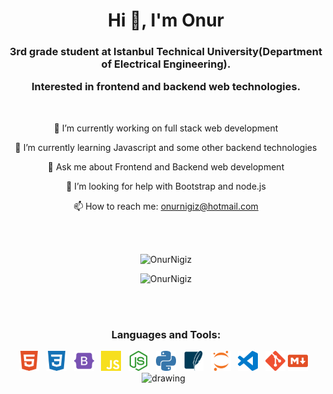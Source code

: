
<h1 align="center">Hi 👋, I'm Onur</h1>
<h3 align="center">3rd grade student at Istanbul Technical University(Department of Electrical Engineering). 
 
 Interested in frontend and backend web technologies.</h3>

 &nbsp; <p align="center"> 🔭 I’m currently working on full stack web
development</p> <p align="center">🌱 I’m currently learning Javascript and some
other backend technologies</p> <p align="center">💬 Ask me about Frontend and
Backend web development</p> <p align="center"> 🤔 I’m looking for help with
Bootstrap and node.js</p> <p align="center"> 📫 How to reach me:
onurnigiz@hotmail.com</p>

\
&nbsp;

 <p align="center">
 <img width="50%" src="https://github-readme-stats.vercel.app/api?username=OnurNigiz&hide=contribs,prs&show_icons=true&theme=dark&hide_border=true&locale=en" alt="OnurNigiz" />
 </p>
 <p align="center">
<img width="50%" src="https://github-readme-stats.vercel.app/api/top-langs?username=OnurNigiz&show_icons=true&theme=dark&hide_border=true&locale=en&layout=compact" alt="OnurNigiz" />
 </p>


\
&nbsp;

  
<h3 align="center">Languages and Tools:</h3>
 
<p align="center">
<img src="icons/html5.svg" alt="drawing" width="32"/> &nbsp; 
<img src="icons/css3.svg" alt="drawing" width="32"/> &nbsp; 
<img src="icons/bootstrap.svg" alt="drawing" width="32"/> &nbsp; 
<img src="icons/javascript.svg" alt="drawing" width="32"/> &nbsp; 
<img src="icons/nodedotjs.svg" alt="drawing" width="32"> &nbsp; 
<img src="icons/python.svg" alt="drawing" width="32"/> &nbsp; 
<img src="icons/sqlite.svg" alt="drawing" width="32"/> &nbsp; 
<img src="icons/jupyter.svg" alt="drawing" width="32"/> &nbsp;
<img src="icons/visualstudiocode.svg" alt="drawing" width="32"/> &nbsp;
<img src="icons/git.svg" alt="drawing" width="32"/>
<img src="icons/markdown.svg" alt="drawing" width="32"/> &nbsp;
<img src="icons/.svg" alt="drawing" width="32"/> &nbsp; 
 
 </p> 
 




  

  

  
  
  
  

  
